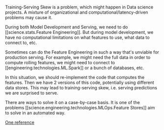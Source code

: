 
Training-Serving Skew is a problem, which might happen in Data science projects. A mixture of organizational and computational/latency-driven problems may cause it.

During both Model Development and Serving, we need to do [[science.stats.Feature Engineering]]. But during model development, we have no computational limitations on what features to use, what data to connect to, etc.

Sometimes can do the Feature Engineering in such a way that's unviable for production serving. For example, we might need the full data in order to compute rolling features, we might need to connect to [[engineering.technologies.ML.Spark]] or a bunch of databases, etc.

In this situation, we should re-implement the code that computes the features. Then we have 2 versions of this code, potentially using different 
data stores. This may lead to training-serving skew, i.e. serving predictions we are surprised to serve.

There are ways to solve it on a case-by-case basis. It is one of the problems [[science.engineering.technologies.MLOps.Feature Stores]] aim to solve in an automated way.


[One reference](https://ploomber.io/blog/train-serve-skew/)

